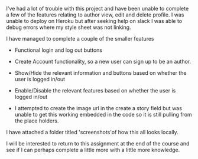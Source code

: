 I've had a lot of trouble with this project and have been unable to complete a few of the features relating to author view, edit and delete profile. I was unable to deploy on Heroku but after seeking help on slack I was able to debug errors where my style sheet was not linking. 

I have managed to complete a couple of the smaller features 
- Functional login and log out buttons
- Create Account functionality, so a new user can sign up to be an author.
- Show/Hide the relevant information and buttons based on whether the user is logged in/out 
- Enable/Disable the relevant features based on whether the user is logged in/out 

- I attempted to create the image url in the create a story field but was unable to get this working embedded in the code so it is still pulling from the place holders. 

I have attached a folder titled 'screenshots'of how this all looks locally. 

I will be interested to return to this assignment at the end of the course and see if I can perhaps complete a little more with a little more knowledge. 
